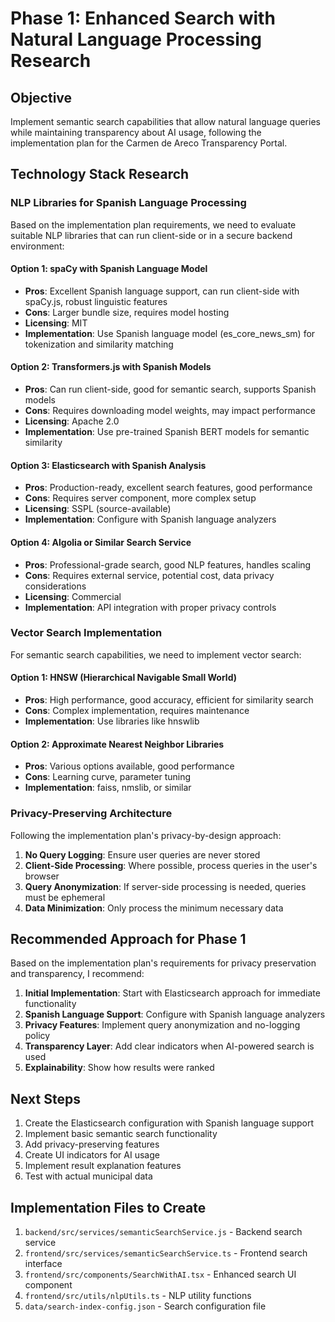 # Phase 1: Enhanced Search with Natural Language Processing Research

## Objective
Implement semantic search capabilities that allow natural language queries while maintaining transparency about AI usage, following the implementation plan for the Carmen de Areco Transparency Portal.

## Technology Stack Research

### NLP Libraries for Spanish Language Processing
Based on the implementation plan requirements, we need to evaluate suitable NLP libraries that can run client-side or in a secure backend environment:

#### Option 1: spaCy with Spanish Language Model
- **Pros**: Excellent Spanish language support, can run client-side with spaCy.js, robust linguistic features
- **Cons**: Larger bundle size, requires model hosting
- **Licensing**: MIT
- **Implementation**: Use Spanish language model (es_core_news_sm) for tokenization and similarity matching

#### Option 2: Transformers.js with Spanish Models
- **Pros**: Can run client-side, good for semantic search, supports Spanish models
- **Cons**: Requires downloading model weights, may impact performance
- **Licensing**: Apache 2.0
- **Implementation**: Use pre-trained Spanish BERT models for semantic similarity

#### Option 3: Elasticsearch with Spanish Analysis
- **Pros**: Production-ready, excellent search features, good performance
- **Cons**: Requires server component, more complex setup
- **Licensing**: SSPL (source-available)
- **Implementation**: Configure with Spanish language analyzers

#### Option 4: Algolia or Similar Search Service
- **Pros**: Professional-grade search, good NLP features, handles scaling
- **Cons**: Requires external service, potential cost, data privacy considerations
- **Licensing**: Commercial
- **Implementation**: API integration with proper privacy controls

### Vector Search Implementation
For semantic search capabilities, we need to implement vector search:

#### Option 1: HNSW (Hierarchical Navigable Small World)
- **Pros**: High performance, good accuracy, efficient for similarity search
- **Cons**: Complex implementation, requires maintenance
- **Implementation**: Use libraries like hnswlib

#### Option 2: Approximate Nearest Neighbor Libraries
- **Pros**: Various options available, good performance
- **Cons**: Learning curve, parameter tuning
- **Implementation**: faiss, nmslib, or similar

### Privacy-Preserving Architecture
Following the implementation plan's privacy-by-design approach:

1. **No Query Logging**: Ensure user queries are never stored
2. **Client-Side Processing**: Where possible, process queries in the user's browser
3. **Query Anonymization**: If server-side processing is needed, queries must be ephemeral
4. **Data Minimization**: Only process the minimum necessary data

## Recommended Approach for Phase 1

Based on the implementation plan's requirements for privacy preservation and transparency, I recommend:

1. **Initial Implementation**: Start with Elasticsearch approach for immediate functionality
2. **Spanish Language Support**: Configure with Spanish language analyzers
3. **Privacy Features**: Implement query anonymization and no-logging policy
4. **Transparency Layer**: Add clear indicators when AI-powered search is used
5. **Explainability**: Show how results were ranked

## Next Steps

1. Create the Elasticsearch configuration with Spanish language support
2. Implement basic semantic search functionality
3. Add privacy-preserving features
4. Create UI indicators for AI usage
5. Implement result explanation features
6. Test with actual municipal data

## Implementation Files to Create

1. `backend/src/services/semanticSearchService.js` - Backend search service
2. `frontend/src/services/semanticSearchService.ts` - Frontend search interface
3. `frontend/src/components/SearchWithAI.tsx` - Enhanced search UI component
4. `frontend/src/utils/nlpUtils.ts` - NLP utility functions
5. `data/search-index-config.json` - Search configuration file